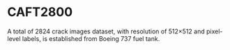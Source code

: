 # CAFT2800

A total of 2824 crack images dataset, with resolution of 512×512 and pixel-level labels, is established from Boeing 737 fuel tank.
